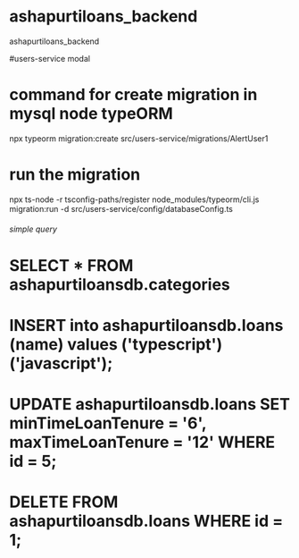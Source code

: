 # ashapurtiloans_backend
ashapurtiloans_backend

#users-service modal
# command for create migration in mysql node typeORM
npx typeorm migration:create src/users-service/migrations/AlertUser1  
# run the migration 
npx ts-node -r tsconfig-paths/register node_modules/typeorm/cli.js migration:run -d src/users-service/config/databaseConfig.ts


###### simple query
# SELECT * FROM ashapurtiloansdb.categories
# INSERT into ashapurtiloansdb.loans (name) values ('typescript') ('javascript');
# UPDATE ashapurtiloansdb.loans SET minTimeLoanTenure = '6', maxTimeLoanTenure = '12' WHERE id = 5;
# DELETE FROM ashapurtiloansdb.loans  WHERE id = 1;